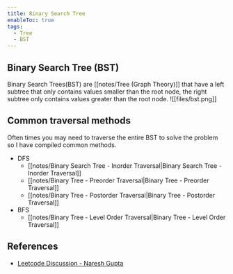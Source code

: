 ```yaml
---
title: Binary Search Tree
enableToc: true
tags:
  - Tree
  - BST
---
```

## Binary Search Tree (BST)
Binary Search Trees(BST) are [[notes/Tree (Graph Theory)]] that have a left subtree that only contains values smaller than the root node, the right subtree only contains values greater than the root node. 
![[files/bst.png]]

## Common traversal methods
Often times you may need to traverse the entire BST to solve the problem so I have compiled common methods. 

- DFS
	- [[notes/Binary Search Tree - Inorder Traversal|Binary Search Tree - Inorder Traversal]]
	- [[notes/Binary Tree - Preorder Traversal|Binary Tree - Preorder Traversal]]
	- [[notes/Binary Tree - Postorder Traversal|Binary Tree - Postorder Traversal]]
- BFS
	- [[notes/Binary Tree - Level Order Traversal|Binary Tree - Level Order Traversal]]

## References
- [Leetcode Discussion - Naresh Gupta](https://leetcode.com/discuss/study-guide/937307/Iterative-or-Recursive-or-DFS-and-BFS-Tree-Traversal-or-In-Pre-Post-and-LevelOrder-or-Views)
